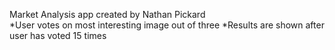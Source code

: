 Market Analysis app created by Nathan Pickard <br>
*User votes on most interesting image out of three
*Results are shown after user has voted 15 times
